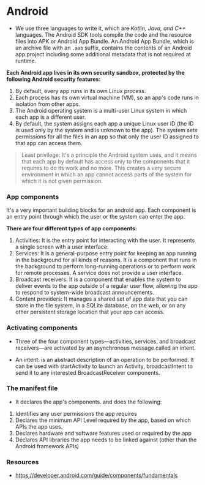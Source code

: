 # Android

- We use three languages to write it, which are *Kotlin, Java, and C++* languages. The Android SDK tools compile the code and the resource files into APK or Android App Bundle. An Android App Bundle, which is an archive file with an `.aab` suffix, contains the contents of an Android app project including some additional metadata that is not required at runtime. 

**Each Android app lives in its own security sandbox, protected by the following Android security features:**
1. By default, every app runs in its own Linux process. 
2. Each process has its own virtual machine (VM), so an app's code runs in isolation from other apps.
3. The Android operating system is a multi-user Linux system in which each app is a different user.
4. By default, the system assigns each app a unique Linux user ID (the ID is used only by the system and is unknown to the app). The system sets permissions for all the files in an app so that only the user ID assigned to that app can access them.

> Least privilege: It's a principle the Android system uses, and it means that each app by default has access only to the components that it requires to do its work and no more. This creates a very secure environment in which an app cannot access parts of the system for which it is not given permission.

### App components
It's a very important building blocks for an android app. Each component is an entry point through which the user or the system can enter the app.

**There are four different types of app components:**
1. Activities: It is the entry point for interacting with the user. It represents a single screen with a user interface.
2. Services: It is a general-purpose entry point for keeping an app running in the background for all kinds of reasons. It is a component that runs in the background to perform long-running operations or to perform work for remote processes. A service does not provide a user interface.
3. Broadcast receivers: It is a component that enables the system to deliver events to the app outside of a regular user flow, allowing the app to respond to system-wide broadcast announcements.
4. Content providers: It manages a shared set of app data that you can store in the file system, in a SQLite database, on the web, or on any other persistent storage location that your app can access.

### Activating components
- Three of the four component types—activities, services, and broadcast receivers—are activated by an asynchronous message called an intent.

- An intent: is an abstract description of an operation to be performed. It can be used with startActivity to launch an Activity, broadcastIntent to send it to any interested BroadcastReceiver components.


### The manifest file
- It declares the app's components. and does the following:
1. Identifies any user permissions the app requires
2. Declares the minimum API Level required by the app, based on which APIs the app uses.
3. Declares hardware and software features used or required by the app
4. Declares API libraries the app needs to be linked against (other than the Android framework APIs)

### Resources
- https://developer.android.com/guide/components/fundamentals